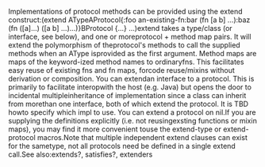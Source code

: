 Implementations of protocol methods can be provided using the extend construct:(extend ATypeAProtocol{:foo an-existing-fn:bar (fn [a b] ...):baz (fn ([a]...) ([a b] ...)...)}BProtocol {...} ...)extend takes a type/class (or interface, see below), and one or moreprotocol + method map pairs. It will extend the polymorphism of theprotocol's methods to call the supplied methods when an AType isprovided as the first argument. Method maps are maps of the keyword-ized method names to ordinaryfns. This facilitates easy reuse of existing fns and fn maps, forcode reuse/mixins without derivation or composition. You can extendan interface to a protocol. This is primarily to facilitate interopwith the host (e.g. Java) but opens the door to incidental multipleinheritance of implementation since a class can inherit from morethan one interface, both of which extend the protocol. It is TBD howto specify which impl to use. You can extend a protocol on nil.If you are supplying the definitions explicitly (i.e. not reusingexsting functions or mixin maps), you may find it more convenient touse the extend-type or extend-protocol macros.Note that multiple independent extend clauses can exist for the sametype, not all protocols need be defined in a single extend call.See also:extends?, satisfies?, extenders